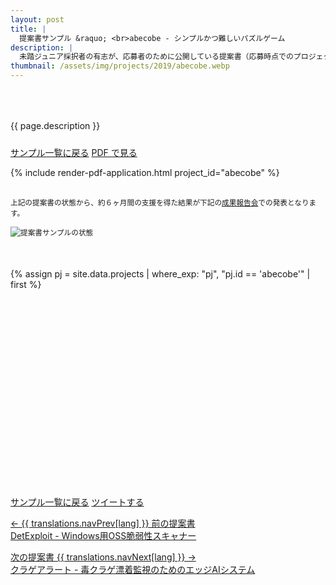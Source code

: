 ```yaml
---
layout: post
title: |
  提案書サンプル &raquo; <br>abecobe - シンプルかつ難しいパズルゲーム
description: |
  未踏ジュニア採択者の有志が、応募者のために公開している提案書（応募時点でのプロジェクト概要）です。
thumbnail: /assets/img/projects/2019/abecobe.webp
---
```


<p style='padding: 50px 0px 10px;'>{{ page.description }}</p>

<div class='flex'>
  <a class="button" href="/applications#sample">サンプル一覧に戻る</a>
  <a class="button" href="/applications/abecobe.pdf">PDF で見る</a>
</div>

{% include render-pdf-application.html project_id="abecobe" %}

<div class='note' style='margin: 30px auto 50px;'><small>上記の提案書の状態から、約６ヶ月間の支援を得た結果が下記の<a href='/projects/2019#final'>成果報告会</a>での発表となります。<br><br><img src="/assets/img/spinner.svg" data-src="/assets/img/schedule_sample.webp" alt="提案書サンプルの状態" class="lazyload"></small></div>

{% assign pj = site.data.projects | where_exp: "pj", "pj.id == 'abecobe'" | first %}
<div class="youtube">
  <iframe width="560" height="315" class="lazyload" data-src="https://www.youtube.com/embed/{{ pj.final }}?rel=0{% if pj.final_start %}&start={{ pj.final_start }}{% endif %}" frameborder="0" allow="accelerometer; autoplay; clipboard-write; encrypted-media; gyroscope; picture-in-picture" allowfullscreen=""></iframe>
</div>

<div class='flex'>
  <a class="button" href="/applications#sample">サンプル一覧に戻る</a>
  <a class="button" href='https://twitter.com/intent/tweet?text=提案書サンプル%20-%20abecobe - シンプルかつ難しいパズルゲーム&hashtags=未踏ジュニア&url={{ site.url }}/applications/abecobe&lang=jp&related=mitoujr'>ツイートする</a>
</div>

<nav>
  <p class='nav prev'>
    <a href='det_exploit' title='DetExploit - Windows用OSS脆弱性スキャナー'>
      &larr; {{ translations.navPrev[lang] }} 前の提案書
      <br>
      DetExploit - Windows用OSS脆弱性スキャナー
    </a>
  </p>

  <p class='nav next'>
    <a href='jellyfish_alert' title='クラゲアラート - 毒クラゲ漂着監視のためのエッジAIシステム'>
      次の提案書 {{ translations.navNext[lang] }} &rarr;
      <br>
      クラゲアラート - 毒クラゲ漂着監視のためのエッジAIシステム
    </a>
  </p>
</nav>
